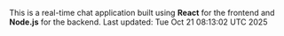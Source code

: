 This is a real-time chat application built using **React** for the frontend and **Node.js** for the backend.
Last updated: Tue Oct 21 08:13:02 UTC 2025
